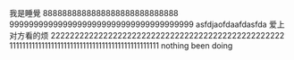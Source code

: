 我是睡覺
8888888888888888888888888888
99999999999999999999999999999999999999
asfdjaofdaafdasfda
爱上对方看的烦
2222222222222222222222222222222222222222222222222
11111111111111111111111111111111111111111111111
nothing been doing

